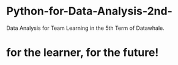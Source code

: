 # Python-for-Data-Analysis-2nd-
Data Analysis for Team Learning in the  5th Term of Datawhale.

# for the learner, for the future!
